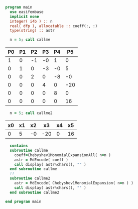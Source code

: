 ```fortran
program main
  use easifembase
  implicit none
  integer( i4b ) :: n
  real( dfp ), allocatable :: coeff(:, :)
  type(string) :: astr
```

```fortran title "Chebyshev1MonomialExpansionAll"
  n = 5; call callme
```

| P0 | P1 | P2 | P3 | P4 | P5  |
|----|----|----|----|----|-----|
| 1  | 0  | -1 | -0 | 1  | 0   |
| 0  | 1  | 0  | -3 | -0 | 5   |
| 0  | 0  | 2  | 0  | -8 | -0  |
| 0  | 0  | 0  | 4  | 0  | -20 |
| 0  | 0  | 0  | 0  | 8  | 0   |
| 0  | 0  | 0  | 0  | 0  | 16  |

```fortran title "Chebyshev1MonomialExpansion"
  n = 5; call callme2
```

| x0 | x1 | x2 | x3  | x4 | x5 |
|----|----|----|-----|----|----|
| 0  | 5  | -0 | -20 | 0  | 16 |

```fortran
  contains
  subroutine callme
    coeff=Chebyshev1MonomialExpansionAll( n=n )
    astr = MdEncode( coeff )
    call display( astr%chars(), "" )
  end subroutine callme
  !!
  subroutine callme2
    astr = MdEncode( Chebyshev1MonomialExpansion( n=n ) )
    call display( astr%chars(), "" )
  end subroutine callme2
```

```fortran
end program main
```
